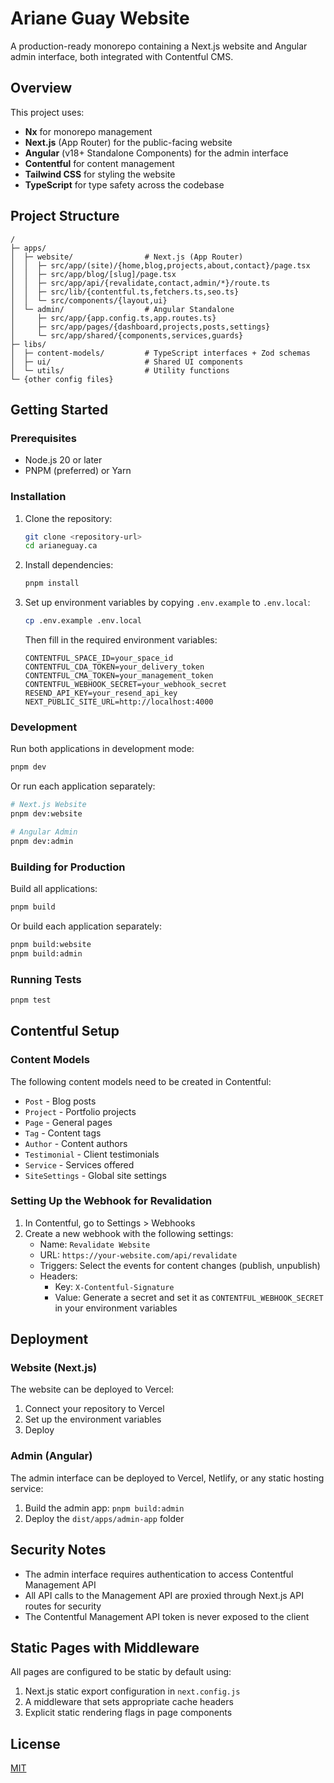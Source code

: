 # Ariane Guay Website

A production-ready monorepo containing a Next.js website and Angular admin interface, both integrated with Contentful CMS.

## Overview

This project uses:

- **Nx** for monorepo management
- **Next.js** (App Router) for the public-facing website
- **Angular** (v18+ Standalone Components) for the admin interface
- **Contentful** for content management
- **Tailwind CSS** for styling the website
- **TypeScript** for type safety across the codebase

## Project Structure

```
/
├─ apps/
│  ├─ website/                # Next.js (App Router)
│  │  ├─ src/app/(site)/{home,blog,projects,about,contact}/page.tsx
│  │  ├─ src/app/blog/[slug]/page.tsx
│  │  ├─ src/app/api/{revalidate,contact,admin/*}/route.ts
│  │  ├─ src/lib/{contentful.ts,fetchers.ts,seo.ts}
│  │  └─ src/components/{layout,ui}
│  └─ admin/                  # Angular Standalone
│     ├─ src/app/{app.config.ts,app.routes.ts}
│     ├─ src/app/pages/{dashboard,projects,posts,settings}
│     └─ src/app/shared/{components,services,guards}
├─ libs/
│  ├─ content-models/         # TypeScript interfaces + Zod schemas
│  ├─ ui/                     # Shared UI components
│  └─ utils/                  # Utility functions
└─ {other config files}
```

## Getting Started

### Prerequisites

- Node.js 20 or later
- PNPM (preferred) or Yarn

### Installation

1. Clone the repository:

   ```bash
   git clone <repository-url>
   cd arianeguay.ca
   ```

2. Install dependencies:

   ```bash
   pnpm install
   ```

3. Set up environment variables by copying `.env.example` to `.env.local`:

   ```bash
   cp .env.example .env.local
   ```

   Then fill in the required environment variables:

   ```
   CONTENTFUL_SPACE_ID=your_space_id
   CONTENTFUL_CDA_TOKEN=your_delivery_token
   CONTENTFUL_CMA_TOKEN=your_management_token
   CONTENTFUL_WEBHOOK_SECRET=your_webhook_secret
   RESEND_API_KEY=your_resend_api_key
   NEXT_PUBLIC_SITE_URL=http://localhost:4000
   ```

### Development

Run both applications in development mode:

```bash
pnpm dev
```

Or run each application separately:

```bash
# Next.js Website
pnpm dev:website

# Angular Admin
pnpm dev:admin
```

### Building for Production

Build all applications:

```bash
pnpm build
```

Or build each application separately:

```bash
pnpm build:website
pnpm build:admin
```

### Running Tests

```bash
pnpm test
```

## Contentful Setup

### Content Models

The following content models need to be created in Contentful:

- `Post` - Blog posts
- `Project` - Portfolio projects
- `Page` - General pages
- `Tag` - Content tags
- `Author` - Content authors
- `Testimonial` - Client testimonials
- `Service` - Services offered
- `SiteSettings` - Global site settings

### Setting Up the Webhook for Revalidation

1. In Contentful, go to Settings > Webhooks
2. Create a new webhook with the following settings:
   - Name: `Revalidate Website`
   - URL: `https://your-website.com/api/revalidate`
   - Triggers: Select the events for content changes (publish, unpublish)
   - Headers:
     - Key: `X-Contentful-Signature`
     - Value: Generate a secret and set it as `CONTENTFUL_WEBHOOK_SECRET` in your environment variables

## Deployment

### Website (Next.js)

The website can be deployed to Vercel:

1. Connect your repository to Vercel
2. Set up the environment variables
3. Deploy

### Admin (Angular)

The admin interface can be deployed to Vercel, Netlify, or any static hosting service:

1. Build the admin app: `pnpm build:admin`
2. Deploy the `dist/apps/admin-app` folder

## Security Notes

- The admin interface requires authentication to access Contentful Management API
- All API calls to the Management API are proxied through Next.js API routes for security
- The Contentful Management API token is never exposed to the client

## Static Pages with Middleware

All pages are configured to be static by default using:

1. Next.js static export configuration in `next.config.js`
2. A middleware that sets appropriate cache headers
3. Explicit static rendering flags in page components

## License

[MIT](LICENSE)
